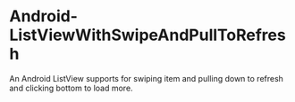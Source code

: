 Android-ListViewWithSwipeAndPullToRefresh
=========================================

An Android ListView supports for swiping item and pulling down to refresh and clicking bottom to load more.
